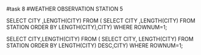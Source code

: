 #task 8
#WEATHER OBSERVATION STATION 5

SELECT CITY ,LENGTH(CITY)
FROM ( SELECT CITY ,LENGTH(CITY) 
               FROM STATION
               ORDER BY LENGTH(CITY),CITY)
WHERE ROWNUM=1;
 
 SELECT CITY,LENGTH(CITY)
 FROM (  SELECT CITY, LENGTH(CITY)
                 FROM STATION
                 ORDER BY LENGTH(CITY)  DESC,CITY)
WHERE ROWNUM=1;             
